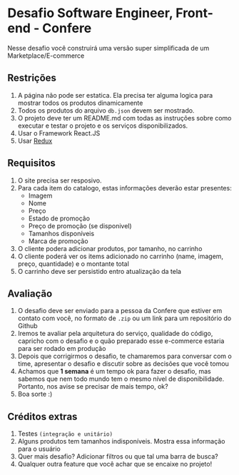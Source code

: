 # Desafio Software Engineer, Front-end - Confere

Nesse desafio você construirá uma versão super simplificada de um Marketplace/E-commerce

## Restrições

1. A página não pode ser estatica. Ela precisa ter alguma logica para mostrar todos os produtos dinamicamente
2. Todos os produtos do arquivo `db.json` devem ser mostrado.
3. O projeto deve ter um README.md com todas as instruções sobre como executar e testar o projeto e os serviços disponibilizados.
4. Usar o Framework React.JS
5. Usar [Redux](https://redux.js.org)

## Requisitos
  
1. O site precisa ser resposivo.
2. Para cada item do catalogo, estas informações deverão estar presentes:
	* Imagem
	* Nome
	* Preço
	* Estado de promoção
	* Preço de promoção (se disponivel)
	* Tamanhos disponíveis
	* Marca de promoção
3. O cliente podera adicionar produtos, por tamanho, no carrinho
4. O cliente poderá ver os items adicionado no carrinho (name, imagem, preço, quantidade) e o montante total
5. O carrinho deve ser persistido entro atualização da tela

## Avaliação

1. O desafio deve ser enviado para a pessoa da Confere que estiver em contato com você, no formato de `.zip` ou um link para um repositório do Github
2. Iremos te avaliar pela arquitetura do serviço, qualidade do código, capricho com o desafio e o quão preparado esse e-commerce estaria para ser rodado em produção
3. Depois que corrigirmos o desafio, te chamaremos para conversar com o time, apresentar o desafio e discutir sobre as decisões que você tomou
4. Achamos que **1 semana** é um tempo ok para fazer o desafio, mas sabemos que nem todo mundo tem o mesmo nível de disponibilidade. Portanto, nos avise se precisar de mais tempo, ok?
5. Boa sorte :)

## Créditos extras

1. Testes `(integração e unitário)`
2. Alguns produtos tem tamanhos indisponíveis. Mostra essa informação para o usuário
3. Quer mais desafio? Adicionar filtros ou que tal uma barra de busca?
4. Qualquer outra feature que você achar que se encaixe no projeto!
